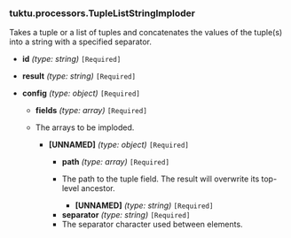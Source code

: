 ### tuktu.processors.TupleListStringImploder
Takes a tuple or a list of tuples and concatenates the values of the tuple(s) into a string with a specified separator.

  * **id** *(type: string)* `[Required]`

  * **result** *(type: string)* `[Required]`

  * **config** *(type: object)* `[Required]`

    * **fields** *(type: array)* `[Required]`
    - The arrays to be imploded.

      * **[UNNAMED]** *(type: object)* `[Required]`

        * **path** *(type: array)* `[Required]`
        - The path to the tuple field. The result will overwrite its top-level ancestor.

          * **[UNNAMED]** *(type: string)* `[Required]`

        * **separator** *(type: string)* `[Required]`
        - The separator character used between elements.

